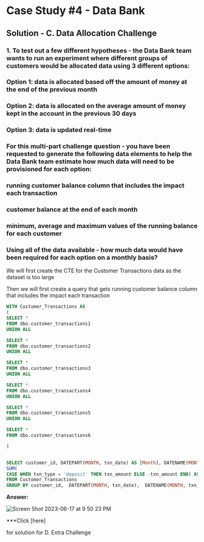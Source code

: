 # Case Study #4  - Data Bank

## Solution - C. Data Allocation Challenge

### 1. To test out a few different hypotheses - the Data Bank team wants to run an experiment where different groups of customers would be allocated data using 3 different options:



### Option 1: data is allocated based off the amount of money at the end of the previous month
### Option 2: data is allocated on the average amount of money kept in the account in the previous 30 days
### Option 3: data is updated real-time
### For this multi-part challenge question - you have been requested to generate the following data elements to help the Data Bank team estimate how much data will need to be provisioned for each option:

### running customer balance column that includes the impact each transaction
### customer balance at the end of each month
### minimum, average and maximum values of the running balance for each customer
### Using all of the data available - how much data would have been required for each option on a monthly basis?






We will first create the CTE for the Customer Transactions data as the dataset is too large

Then we will first create a query that gets running customer balance column that includes the impact each transaction
````sql
WITH Customer_Transactions AS
(
SELECT *
FROM dbo.customer_transactions1
UNION ALL

SELECT *
FROM dbo.customer_transactions2
UNION ALL

SELECT *
FROM dbo.customer_transactions3
UNION ALL

SELECT *
FROM dbo.customer_transactions4
UNION ALL

SELECT *
FROM dbo.customer_transactions5
UNION ALL

SELECT *
FROM dbo.customer_transactions6

)


SELECT customer_id, DATEPART(MONTH, txn_date) AS [Month], DATENAME(MONTH, txn_date) AS [Name of the Month],
SUM(
CASE WHEN txn_type = 'deposit' THEN txn_amount ELSE -txn_amount END) AS [Closing Customer Balance]
FROM Customer_Transactions
GROUP BY customer_id,  DATEPART(MONTH, txn_date),  DATENAME(MONTH, txn_date)
````


**Answer:**


![Screen Shot 2023-06-17 at 9 50 23 PM](https://github.com/KennethManzi1/8-week-SQL-Challenge/assets/120513764/0759b213-115e-4e76-8d25-890183893ed1)




***Click [here]

for solution for D.  Extra Challenge

